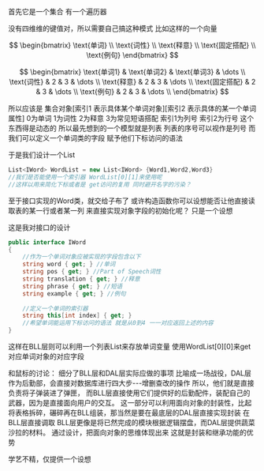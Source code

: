 首先它是一个集合 有一个遍历器

没有四维维的键值对，所以需要自己搞这种模式
比如这样的一个向量

$$
\begin{bmatrix}
\text{单词} \\
\text{词性} \\
\text{释意} \\
\text{固定搭配} \\
\text{例句}
\end{bmatrix}
$$


$$
\begin{bmatrix}
\text{单词1} & \text{单词2} & \text{单词3} & \dots \\
\text{词性} & 2 & 3 & \dots \\
\text{释意} & 2 & 3 & \dots \\
\text{固定搭配} & 2 & 3 & \dots \\
\text{例句} & 2 & 3 & \dots \\
\end{bmatrix}
$$

所以应该是 集合对象[索引1 表示具体某个单词对象][索引2 表示具体的某一个单词属性]
0为单词 1为词性 2为释意 3为常见短语搭配
索引1为列号 索引2为行号
这个东西得是动态的 所以最先想到的一个模型就是列表
列表的序号可以视作是列号
而我们可以定义一个单词类的字段
赋予他们下标访问的语法

于是我们设计一个List
```C#
List<IWord> WordList = new List<IWord> {Word1,Word2,Word3}
//我们是否能使用一个索引器 WordList[0][1]来使用呢
//这样以用来简化下标或者是 get访问的复用 同时避开名字的污染？
```
至于接口实现的Word类，就交给子布了
或许构造函数你可以设想能否让他直接读取表的某一行或者某一列 来直接实现对象字段的初始化呢？
只是一个设想

这是我对接口的设计
```C#
public interface IWord  
{  
    //作为一个单词对象应被实现的字段包含以下  
    string word { get; } //单词  
    string pos { get; } //Part of Speech词性  
    string translation { get; } //释意  
    string phrase { get; } //短语  
    string example { get; } //例句  
  
    //定义一个单词的索引器  
    string this[int index] { get; } 
    //希望单词能运用下标访问的语法 就是从0到4 一一对应返回上述的内容  
}
```
这样在BLL层则可以利用一个列表List来存放单词变量 使用WordList[0][0]来get对应单词对象的对应字段

和鼠标的讨论：
细分了BLL层和DAL层实际应做的事项
比喻成一场战役，DAL层作为后勤部，会直接对数据库进行四大步---增删查改的操作
所以，他们就是直接负责将子弹装进了弹匣，
而BLL层直接使用它们提供好的后勤配件，装配自己的武器，因为是直接面向用户的交互。
这一部分可以利用面向对象的封装性，比起将表格拆碎，碾碎再在BLL组装，那当然是要在最底层的DAL层直接实现封装
在BLL层直接调取
BLL层更像是将已然完成的模块根据逻辑摆盘，而DAL层提供蔬菜沙拉的材料。
通过设计，把面向对象的思维体现出来 这就是封装和继承功能的优势

学艺不精，仅提供一个设想
